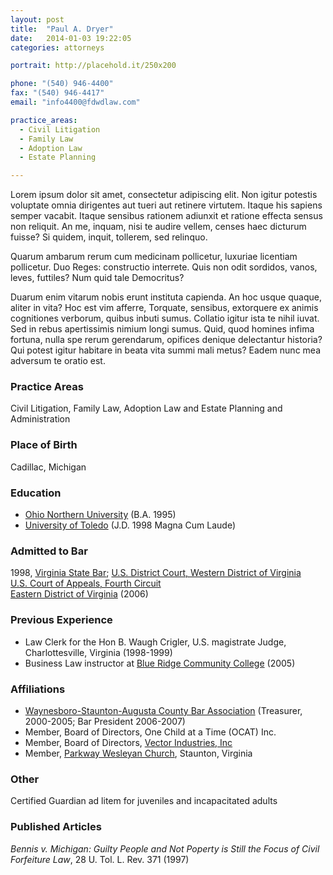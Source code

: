 ```yaml
---
layout: post
title:  "Paul A. Dryer"
date:   2014-01-03 19:22:05
categories: attorneys

portrait: http://placehold.it/250x200

phone: "(540) 946-4400"
fax: "(540) 946-4417"
email: "info4400@fdwdlaw.com"

practice_areas:
  - Civil Litigation
  - Family Law
  - Adoption Law
  - Estate Planning

---
```


Lorem ipsum dolor sit amet, consectetur adipiscing elit. Non igitur potestis voluptate omnia dirigentes aut tueri aut retinere virtutem. Itaque his sapiens semper vacabit. Itaque sensibus rationem adiunxit et ratione effecta sensus non reliquit. An me, inquam, nisi te audire vellem, censes haec dicturum fuisse? Si quidem, inquit, tollerem, sed relinquo. 

Quarum ambarum rerum cum medicinam pollicetur, luxuriae licentiam pollicetur. Duo Reges: constructio interrete. Quis non odit sordidos, vanos, leves, futtiles? Num quid tale Democritus? 

Duarum enim vitarum nobis erunt instituta capienda. An hoc usque quaque, aliter in vita? Hoc est vim afferre, Torquate, sensibus, extorquere ex animis cognitiones verborum, quibus inbuti sumus. Collatio igitur ista te nihil iuvat. Sed in rebus apertissimis nimium longi sumus. Quid, quod homines infima fortuna, nulla spe rerum gerendarum, opifices denique delectantur historia? Qui potest igitur habitare in beata vita summi mali metus? Eadem nunc mea adversum te oratio est.

### Practice Areas

Civil Litigation, Family Law, Adoption Law and Estate Planning and Administration

### Place of Birth

Cadillac, Michigan

### Education

- [Ohio Northern University](http://www-new.onu.edu) (B.A. 1995)
- [University of Toledo](http://www.utoledo.edu/law/) (J.D. 1998 Magna Cum Laude)

### Admitted to Bar

1998, [Virginia State Bar](http://www.vsb.org); [U.S. District Court, Western District of Virginia](http://www.vawd.uscourts.gov)<br />
[U.S. Court of Appeals, Fourth Circuit](http://www.ca4.uscourts.gov)<br />
[Eastern District of Virginia](http://www.vaed.uscourts.gov) (2006)

### Previous Experience

- Law Clerk for the Hon B. Waugh Crigler, U.S. magistrate Judge, Charlottesville, Virginia (1998-1999)
- Business Law instructor at [Blue Ridge Community College](http://www.brcc.edu) (2005)

### Affiliations

- [Waynesboro-Staunton-Augusta County Bar Association](http://www.augustabarassociation.org) (Treasurer, 2000-2005; Bar President 2006-2007)
- Member, Board of Directors, One Child at a Time (OCAT) Inc.
- Member, Board of Directors, [Vector Industries, Inc](http://www.vectornva.org)
- Member, [Parkway Wesleyan Church](http://www.parkwaywesleyanstaunton.org), Staunton, Virginia

### Other

Certified Guardian ad litem for juveniles and incapacitated adults

### Published Articles

_Bennis v. Michigan: Guilty People and Not Poperty is Still the Focus of Civil Forfeiture Law_, 28 U. Tol. L. Rev. 371 (1997)